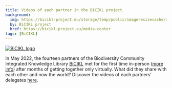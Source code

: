 ```yaml
---
title: Videos of each partner in the BiCIKL project
background:
  img: https://bicikl-project.eu/storage/temp/public/imageresizecache/26e/913/1f0/26e9131f069e1abfec54a8926b77520c1c4bd3ddf5c31fd0c7867fa52089c53a.jpg
  by: BiCIKL project
  href: https://bicikl-project.eu/media-center
tags: [BiCIKL]
---
```


[![BiCIKL logo](https://static.tdwg.org/sponsors/bicikl_logo_full_mixed_on-black_w600.png)](https://bicikl-project.eu)

In May 2022, the fourteen partners of the Biodiversity Community Integrated Knowledge Library [BiCIKL](https://bicikl-project.eu/) met for the first time in-person ([more info](/news/2022/bicikl-meeting/)) after months of getting together only virtually. What did they share with each other and now the world? Discover the videos of each partners’ delegates [here](https://bicikl-project.eu/news). 
